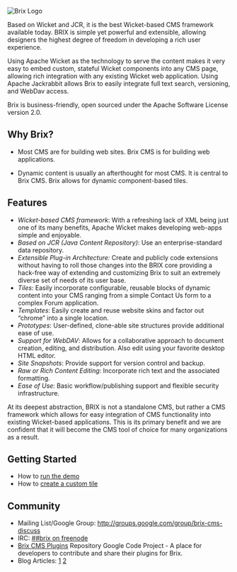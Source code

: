 ![Brix Logo](https://github.com/brix-cms/brix-cms/raw/master/brix-logo.jpg)

Based on Wicket and JCR, it is the best Wicket-based CMS framework available today. BRIX is simple yet powerful and extensible, allowing designers the highest degree of freedom in developing a rich user experience.   

Using Apache Wicket as the technology to serve the content makes it very easy to embed custom, stateful Wicket components into any CMS page, allowing rich integration with any existing Wicket web application.  Using Apache Jackrabbit allows Brix to easily integrate full text search, versioning, and WebDav access.

Brix is business-friendly, open sourced under the Apache Software License version 2.0.

Why Brix?
---------
- Most CMS are for building web sites. Brix CMS is for building web  applications.

- Dynamic content is usually an afterthought for most CMS. It is central to Brix CMS. Brix allows for dynamic component-based tiles.

Features
--------

- *Wicket-based CMS framework*:  With a refreshing lack of XML being just one of its many benefits, Apache Wicket makes developing web-apps simple and enjoyable. 
- *Based on JCR (Java Content Repository)*:  Use an enterprise-standard data repository.
- *Extensible Plug-in Architecture:*   Create and publicly code extensions without having to roll those changes into the BRIX core providing a hack-free way of extending and customizing Brix to suit an extremely diverse set of needs of its user base.
- *Tiles*:  Easily incorporate configurable, reusable blocks of dynamic content into your CMS ranging from a simple Contact Us form to a complex Forum application.
- *Templates*:  Easily create and reuse website skins and factor out “chrome” into a single location.
- *Prototypes*:  User-defined, clone-able site structures provide additional ease of use.
- *Support for WebDAV*:  Allows for a collaborative approach to document creation, editing, and distribution. Also edit using your favorite desktop HTML editor.
- *Site Snapshots*:  Provide support for version control and backup.
- *Raw or Rich Content Editing*:  Incorporate rich text and the associated formatting. 
- *Ease of Use*:  Basic workflow/publishing support and flexible security infrastructure.  

At its deepest abstraction, BRIX is not a standalone CMS, but rather a CMS framework which allows for easy integration of CMS functionality into existing Wicket-based applications.  This is its primary benefit and we are confident that it will become the CMS tool of choice for many organizations as a result.

Getting Started
---------------

- How to [run the demo](https://github.com/brix-cms/brix-cms/wiki/RunningTheDemo)
- How to [create a custom tile](https://github.com/brix-cms/brix-cms/wiki/GuestBookTileTutorial)

Community
---------
- Mailing List/Google Group: http://groups.google.com/group/brix-cms-discuss
- IRC: [##brix on freenode](irc://irc.freenode.net/##brix)
- [Brix CMS Plugins](https://github.com/brix-cms/brix-cms-plugins) Repository Google Code Project - A place for developers to contribute and share their plugins for Brix.
- Blog Articles: [1](http://mythinkpond.wordpress.com/2010/03/08/how-to-setup-brix-cms-with-apache-jackrabbit-as-a-cluster-part-1-of-3/) [2](http://www.xaloon.org/blog/vytautas.racelis/Wicket_based_BRIX_CMS_from_developer_point_of_view)
